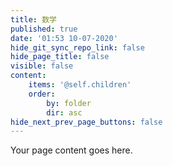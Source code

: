 ```yaml
---
title: 数学
published: true
date: '01:53 10-07-2020'
hide_git_sync_repo_link: false
hide_page_title: false
visible: false
content:
    items: '@self.children'
    order:
        by: folder
        dir: asc
hide_next_prev_page_buttons: false
---
```


Your page content goes here.
